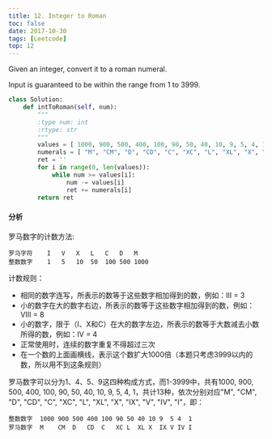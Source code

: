 ```yaml
---
title: 12. Integer to Roman
toc: false
date: 2017-10-30
tags: [Leetcode]
top: 12
---
```



Given an integer, convert it to a roman numeral.

Input is guaranteed to be within the range from 1 to 3999.

```python
class Solution:
    def intToRoman(self, num):
        """
        :type num: int
        :rtype: str
        """
        values = [ 1000, 900, 500, 400, 100, 90, 50, 40, 10, 9, 5, 4, 1 ]
        numerals = [ "M", "CM", "D", "CD", "C", "XC", "L", "XL", "X", "IX", "V", "IV", "I" ]
        ret = ''
        for i in range(0, len(values)):
            while num >= values[i]:
                num -= values[i]
                ret += numerals[i]
        return ret
```



#### 分析

罗马数字的计数方法:

```
罗马字符    I   V   X   L   C   D   M
整数数字    1   5   10  50  100 500 1000
```
计数规则：

* 相同的数字连写，所表示的数等于这些数字相加得到的数，例如：III = 3
* 小的数字在大的数字右边，所表示的数等于这些数字相加得到的数，例如：VIII = 8
* 小的数字，限于（I、X和C）在大的数字左边，所表示的数等于大数减去小数所得的数，例如：IV = 4
* 正常使用时，连续的数字重复不得超过三次
* 在一个数的上面画横线，表示这个数扩大1000倍（本题只考虑3999以内的数，所以用不到这条规则）

罗马数字可以分为1、4、5、9这四种构成方式，而1-3999中，共有1000, 900, 500, 400, 100, 90, 50, 40, 10, 9, 5, 4, 1，共计13种，依次分别对应"M", "CM", "D", "CD", "C", "XC", "L", "XL", "X", "IX", "V", "IV", "I"，即：

```
整数数字  1000 900 500 400 100 90 50 40 10 9  5 4  1
罗马数字  M    CM  D   CD  C   XC L  XL X  IX V IV I
```

